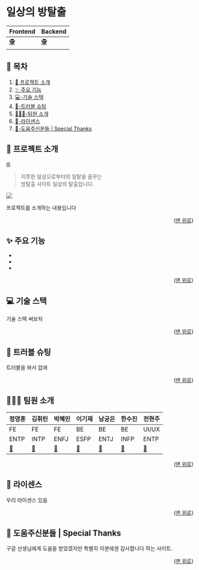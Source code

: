 <a name="Top"></a>

# 일상의 방탈출

| Frontend                                                         | Backend                                                         |
| ---------------------------------------------------------------- | --------------------------------------------------------------- |
| [:detective:](https://github.com/sherlock-escape/sherlock_front) | [:detective:](https://github.com/sherlock-escape/Sherlock_Back) |


## 📑 목차

1. [🚪 프로젝트 소개](#-프로젝트-소개)
2. [✨ 주요 기능](#-주요-기능)
3. [💻-기술 스택](#-기술-스택)
4. [🔫-트러블 슈팅](#-트러블-슈팅)
5. [🧑‍🤝‍🧑-팀원 소개](#-팀원-소개)
6. [📝-라이센스](#-라이센스)
7. [🙏-도움주신분들 | Special Thanks](#-도움주신분들--special-thanks)

## 🚪 프로젝트 소개

[:globe_with_meridians:]()

> 지루한 일상으로부터의 일탈을 꿈꾸는 <br/>
> 방탈출 사이트 일상의 탈출입니다.

![](./src/asset/test-img.webp)

프로젝트를 소개하는 내용입니다

<p align="right">(<a href="#Top">맨 위로</a>)</p>

## ✨ 주요 기능

-
-
-

<p align="right">(<a href="#Top">맨 위로</a>)</p>

## 💻 기술 스택

기술 스택 써보자

<p align="right">(<a href="#Top">맨 위로</a>)</p>

## 🔫 트러블 슈팅

트러블을 쏴서 없애

<p align="right">(<a href="#Top">맨 위로</a>)</p>

## 🧑‍🤝‍🧑 팀원 소개

| 정영훈                               | 김휘린                                  | 박혜민                                  | 이기재                                 | 남궁은                                   | 한수진                                  | 전현주     |
| ------------------------------------ | --------------------------------------- | --------------------------------------- | -------------------------------------- | ---------------------------------------- | --------------------------------------- | ---------- |
| FE                                   | FE                                      | FE                                      | BE                                     | BE                                       | BE                                      | UI/UX      |
| ENTP                                 | INTP                                    | ENFJ                                    | ESFP                                   | ENTJ                                     | INFP                                    | ENTP       |
| [:link:](https://github.com/clorose) | [:link:](https://github.com/Hwirin-Kim) | [:link:](https://github.com/hyemin0901) | [:link:](https://github.com/Liam-Geni) | [:link:](https://github.com/ggggraceful) | [:link:](https://github.com/soojin-dev) | [:link:]() |

<p align="right">(<a href="#Top">맨 위로</a>)</p>

## 📝 라이센스

우리 라이센스 있음

<p align="right">(<a href="#Top">맨 위로</a>)</p>

## 🙏 도움주신분들 | Special Thanks

구글 선생님에게 도움을 받았겠지만 특별히 이분에겐 감사합니다 하는 사이트.

<p align="right">(<a href="#Top">맨 위로</a>)</p>
